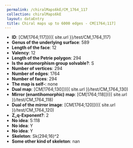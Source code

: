 ```yaml
--- 
 permalink: /chiralMaps6kE/CM_1764_117 
 collection: chiralMaps6kE
 layout: dataEntry
 title: Chiral maps up to 6000 edges - CM[1764;117]
---
```


- **ID**: [CM[1764;117]]({{ site.url }}/test/CM_1764_117)
- **Genus of the underlying surface**: 589
- **Length of the face**: 12
- **Valency**: 12
- **Length of the Petrie polygon**: 294
- **Is the automorphism group solvable?**: S
- **Number of vertices**: 294
- **Number of edges**: 1764
- **Number of faces**: 294
- **The map is self-**: none
- **Dual map**: [CM[1764;130]]({{ site.url }}/test/CM_1764_130)
- **Mirror (enantihomorphic) map**: [CM[1764;118]]({{ site.url }}/test/CM_1764_118)
- **Dual of the mirror image**: [CM[1764;120]]({{ site.url }}/test/CM_1764_120)
- **Z_q-Exponent?**: 2
- **No idea**:  5:118
- **No idea**: Y
- **No idea**: Y
- **Skeleton**: Sk(294;16)^2
- **Some other kind of skeleton**: nan
